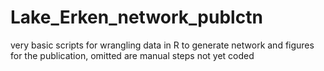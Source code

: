 # Lake_Erken_network_publctn
very basic scripts for wrangling data in R to generate network and figures for the publication, omitted are manual steps not yet coded
